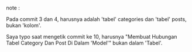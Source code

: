 note : 

Pada commit 3 dan 4, harusnya adalah 'tabel' categories dan 'tabel' posts, bukan 'kolom'.

Saya typo saat mengetik commit ke 10, harusnya "Membuat Hubungan Tabel Category Dan Post Di Dalam 'Model'" bukan dalam 'Tabel'.